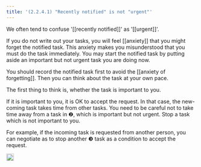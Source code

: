 ```yaml
---
title: '(2.2.4.1) "Recently notified" is not "urgent"'
---
```


We often tend to confuse '[[recently notified]]' as '[[urgent]]'.

If you do not write out your tasks, you will feel [[anxiety]] that you might forget the notified task. This anxiety makes you misunderstood that you must do the task immediately. You may start the notified task by putting aside an important but not urgent task you are doing now.

You should record the notified task first to avoid the [[anxiety of forgetting]]. Then you can think about the task at your own pace.

The first thing to think is, whether the task is important to you.

If it is important to you, it is OK to accept the request. In that case, the new-coming task takes time from other tasks.
You need to be careful not to take time away from a task in ❷, which is important but not urgent. Stop a task which is not important to you.

For example, if the incoming task is requested from another person, you can negotiate as to stop another ❸ task as a condition to accept the request.

<img src='https://scrapbox.io/api/pages/nishio/en/icon' alt='en.icon' height="19.5"/>